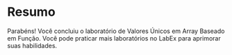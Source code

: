 # Resumo

Parabéns! Você concluiu o laboratório de Valores Únicos em Array Baseado em Função. Você pode praticar mais laboratórios no LabEx para aprimorar suas habilidades.
